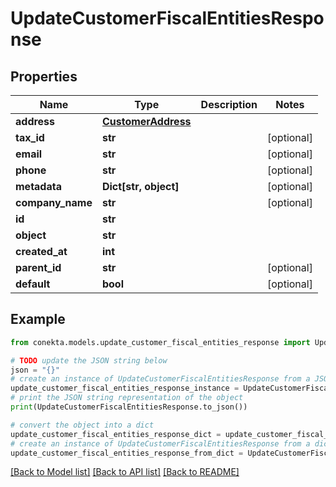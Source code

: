 # UpdateCustomerFiscalEntitiesResponse


## Properties

Name | Type | Description | Notes
------------ | ------------- | ------------- | -------------
**address** | [**CustomerAddress**](CustomerAddress.md) |  | 
**tax_id** | **str** |  | [optional] 
**email** | **str** |  | [optional] 
**phone** | **str** |  | [optional] 
**metadata** | **Dict[str, object]** |  | [optional] 
**company_name** | **str** |  | [optional] 
**id** | **str** |  | 
**object** | **str** |  | 
**created_at** | **int** |  | 
**parent_id** | **str** |  | [optional] 
**default** | **bool** |  | [optional] 

## Example

```python
from conekta.models.update_customer_fiscal_entities_response import UpdateCustomerFiscalEntitiesResponse

# TODO update the JSON string below
json = "{}"
# create an instance of UpdateCustomerFiscalEntitiesResponse from a JSON string
update_customer_fiscal_entities_response_instance = UpdateCustomerFiscalEntitiesResponse.from_json(json)
# print the JSON string representation of the object
print(UpdateCustomerFiscalEntitiesResponse.to_json())

# convert the object into a dict
update_customer_fiscal_entities_response_dict = update_customer_fiscal_entities_response_instance.to_dict()
# create an instance of UpdateCustomerFiscalEntitiesResponse from a dict
update_customer_fiscal_entities_response_from_dict = UpdateCustomerFiscalEntitiesResponse.from_dict(update_customer_fiscal_entities_response_dict)
```
[[Back to Model list]](../README.md#documentation-for-models) [[Back to API list]](../README.md#documentation-for-api-endpoints) [[Back to README]](../README.md)


